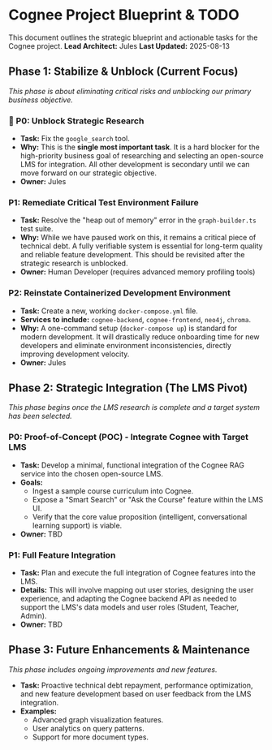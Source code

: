 # Cognee Project Blueprint & TODO

This document outlines the strategic blueprint and actionable tasks for the Cognee project.
**Lead Architect:** Jules
**Last Updated:** 2025-08-13

## Phase 1: Stabilize & Unblock (Current Focus)

*This phase is about eliminating critical risks and unblocking our primary business objective.*

### 🚀 P0: Unblock Strategic Research
- **Task:** Fix the `google_search` tool.
- **Why:** This is the **single most important task**. It is a hard blocker for the high-priority business goal of researching and selecting an open-source LMS for integration. All other development is secondary until we can move forward on our strategic objective.
- **Owner:** Jules

### P1: Remediate Critical Test Environment Failure
- **Task:** Resolve the "heap out of memory" error in the `graph-builder.ts` test suite.
- **Why:** While we have paused work on this, it remains a critical piece of technical debt. A fully verifiable system is essential for long-term quality and reliable feature development. This should be revisited after the strategic research is unblocked.
- **Owner:** Human Developer (requires advanced memory profiling tools)

### P2: Reinstate Containerized Development Environment
- **Task:** Create a new, working `docker-compose.yml` file.
- **Services to include:** `cognee-backend`, `cognee-frontend`, `neo4j`, `chroma`.
- **Why:** A one-command setup (`docker-compose up`) is standard for modern development. It will drastically reduce onboarding time for new developers and eliminate environment inconsistencies, directly improving development velocity.
- **Owner:** Jules

## Phase 2: Strategic Integration (The LMS Pivot)

*This phase begins once the LMS research is complete and a target system has been selected.*

### P0: Proof-of-Concept (POC) - Integrate Cognee with Target LMS
- **Task:** Develop a minimal, functional integration of the Cognee RAG service into the chosen open-source LMS.
- **Goals:**
    - Ingest a sample course curriculum into Cognee.
    - Expose a "Smart Search" or "Ask the Course" feature within the LMS UI.
    - Verify that the core value proposition (intelligent, conversational learning support) is viable.
- **Owner:** TBD

### P1: Full Feature Integration
- **Task:** Plan and execute the full integration of Cognee features into the LMS.
- **Details:** This will involve mapping out user stories, designing the user experience, and adapting the Cognee backend API as needed to support the LMS's data models and user roles (Student, Teacher, Admin).
- **Owner:** TBD

## Phase 3: Future Enhancements & Maintenance

*This phase includes ongoing improvements and new features.*

- **Task:** Proactive technical debt repayment, performance optimization, and new feature development based on user feedback from the LMS integration.
- **Examples:**
    - Advanced graph visualization features.
    - User analytics on query patterns.
    - Support for more document types.
